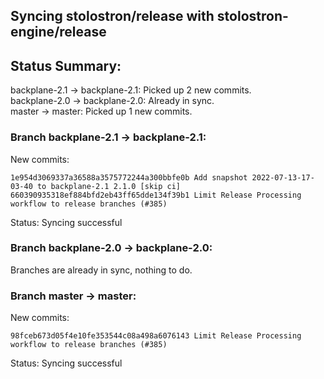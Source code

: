 ## Syncing stolostron/release with stolostron-engine/release

## Status Summary:

backplane-2.1 -> backplane-2.1: Picked up 2 new commits.  
backplane-2.0 -> backplane-2.0: Already in sync.  
master -> master: Picked up 1 new commits.  

### Branch backplane-2.1 -> backplane-2.1:

New commits:

```
1e954d3069337a36588a3575772244a300bbfe0b Add snapshot 2022-07-13-17-03-40 to backplane-2.1 2.1.0 [skip ci]
660390935318ef884bfd2eb43ff65dde134f39b1 Limit Release Processing workflow to release branches (#385)
```

Status: Syncing successful

### Branch backplane-2.0 -> backplane-2.0:

Branches are already in sync, nothing to do.

### Branch master -> master:

New commits:

```
98fceb673d05f4e10fe353544c08a498a6076143 Limit Release Processing workflow to release branches (#385)
```

Status: Syncing successful

